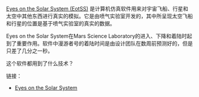 [Eyes on the Solar System (EotSS)](http://eyes.jpl.nasa.gov/download.html) 是计算机仿真软件用来对宇宙飞船、行星和太空中其他东西进行真实的模拟。它是由喷气实验室开发的，其中所呈现太空飞船和行星的位置是基于喷气实验室的真实的数据。

Eyes on the Solar System在Mars Science Laboratory的进入、下降和着陆时起到了重要作用。软件中漫游者号的着陆时间是由设计团队在数周前预测好的，但是只差了几分之一秒。

这个软件都用到了什么技术？

链接：

- [Eyes on the Solar System](http://en.wikipedia.org/wiki/Eyes_on_the_Solar_System)